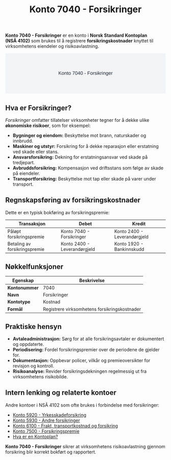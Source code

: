 ﻿---
title: "Konto 7040 - Forsikringer"
seoTitle: "7040-forsikringer"
description: '**Konto 7040 - Forsikringer** er en konto i **Norsk Standard Kontoplan (NSÂ 4102)** som brukes til å registrere **forsikringskostnader** knyttet til virksomhet...'
---

**Konto 7040 - Forsikringer** er en konto i **Norsk Standard Kontoplan (NSÂ 4102)** som brukes til å registrere **forsikringskostnader** knyttet til virksomhetens eiendeler og risikoavlastning.

![Illustrasjon av konto 7040 Forsikringer](7040-forsikringer-image.svg)

## Hva er Forsikringer?

*Forsikringer* omfatter tillatelser virksomheter tegner for å dekke ulike **økonomiske risikoer**, som for eksempel:

* **Bygninger og eiendom:** Beskyttelse mot brann, naturskader og innbrudd.
* **Maskiner og utstyr:** Forsikring for å dekke reparasjon eller erstatning ved skade eller stans.
* **Ansvarsforsikring:** Dekning for erstatningsansvar ved skade på tredjepart.
* **Avbruddsforsikring:** Kompensasjon ved driftsstans som følge av skade på eiendeler.
* **Transportforsikring:** Beskyttelse mot tap eller skade på varer under transport.

## Regnskapsføring av forsikringskostnader

Dette er en typisk bokføring av forsikringspremie:

| Transaksjon                       | Debet                      | Kredit                        |
|-----------------------------------|----------------------------|-------------------------------|
| Påløpt forsikringspremie         | Konto 7040 - Forsikringer  | Konto 2400 - Leverandørgjeld  |
| Betaling av forsikringspremie     | Konto 2400 - Leverandørgjeld | Konto 1920 - Bankinnskudd    |

## Nøkkelfunksjoner

| Egenskap         | Beskrivelse                                                     |
|------------------|-----------------------------------------------------------------|
| **Kontonummer**   | 7040                                                            |
| **Navn**          | Forsikringer                                                    |
| **Kontotype**     | Kostnad                                                         |
| **Formål**        | Registrere virksomhetens forsikringskostnader                  |

## Praktiske hensyn

* **Avtaleadministrasjon:** Sørg for at alle forsikringsavtaler er dokumentert og oppdaterte.
* **Periodisering:** Fordel forsikringspremier over de periodene de gjelder for.
* **Dokumentasjon:** Oppbevar policer, vilkår og premieoversikter for revisjon og kontroll.
* **Risikoanalyse:** Revider forsikringsdekningen regelmessig ut fra virksomhetens risikobilde.

## Intern lenking og relaterte kontoer

Andre kontoer i NSÂ 4102 som ofte brukes i forbindelse med forsikringer:

* [Konto 5920 - Yrkesskadeforsikring](/blogs/kontoplan/5920-yrkesskadeforsikring "Konto 5920 - Yrkesskadeforsikring")
* [Konto 5930 - Andre forsikringer](/blogs/kontoplan/5930-andre-forsikringer "Konto 5930 - Andre forsikringer")
* [Konto 6100 - Frakt, transportkostnad og forsikring](/blogs/kontoplan/6100-frakt-transportkostnad-og-forsikring "Konto 6100 - Frakt, transportkostnad og forsikring")
* [Konto 7500 - Forsikringspremie](/blogs/kontoplan/7500-forsikringspremie "Konto 7500 - Forsikringspremie")
* [Hva er en Kontoplan?](/blogs/regnskap/hva-er-kontoplan "Hva er en Kontoplan? Komplett Guide til Kontoplaner i Norsk Regnskap")

**Konto 7040 - Forsikringer** sikrer at virksomhetens risikoavlastning gjennom forsikring blir korrekt bokført og rapportert.






